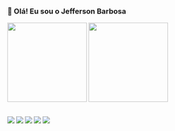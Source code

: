 ### 👋 Olá! Eu sou o Jefferson Barbosa

<div>
  <img height="180em" src="https://github-readme-stats.vercel.app/api?username=jefferson-barbosa&show_icons=true&theme=vue"/>
  <img height="180em" src="https://github-readme-stats.vercel.app/api/top-langs/?username=jefferson-barbosa&layout=compact&theme=vue"/>
</div>

  ##
 
<div> 
  <a href="https://www.instagram.com/jefferson_barbosa_21/" target="_blank"><img src="https://img.shields.io/badge/-Instagram-%23E4405F?style=for-the-badge&logo=instagram&logoColor=white" target="_blank"></a>
  <a href="https://www.facebook.com/jebarbosa021/" target="_blank"><img src="https://img.shields.io/badge/Facebook-1877F2?style=for-the-badge&logo=facebook&logoColor=white" target="_blank"></a>
  <a href = "mailto:jebarbosabr@gmail.com" target="_blank"><img src="https://img.shields.io/badge/-Gmail-%23333?style=for-the-badge&logo=gmail&logoColor=white" target="_blank"></a>
  <a href="https://www.linkedin.com/in/jefferson-barbosa-5a3560215/" target="_blank"><img src="https://img.shields.io/badge/-LinkedIn-%230077B5?style=for-the-badge&logo=linkedin&logoColor=white" target="_blank"></a>  
  <a href="https://www.behance.net/jebarbosa" target="_blank"><img src="https://img.shields.io/badge/Behance-%20-%23216ef7?style=for-the-badge&logo=Behance&logoColor=white" target="_blank"></a>
  

  
</div>
